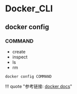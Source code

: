 # Docker_CLI

## docker config

### COMMAND

- create
- inspect
- ls
- rm

``` tab="示例"
docker config COMMAND
```

!!! quote "参考链接: [docker docs](https://docs.docker.com/engine/reference/commandline/config/)"
